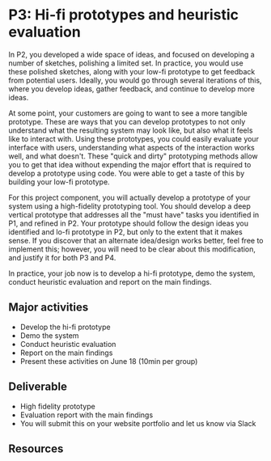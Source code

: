 # P3: Hi-fi prototypes and heuristic evaluation

In P2, you developed a wide space of ideas, and focused on developing a number of sketches, polishing a limited set. In practice, you would use these polished sketches, along with your low-fi prototype to get feedback from potential users. Ideally, you would go through several iterations of this, where you develop ideas, gather feedback, and continue to develop more ideas.

At some point, your customers are going to want to see a more tangible prototype. These are ways that you can develop prototypes to not only understand what the resulting system may look like, but also what it feels like to interact with. Using these prototypes, you could easily evaluate your interface with users, understanding what aspects of the interaction works well, and what doesn't. These "quick and dirty" prototyping methods allow you to get that idea without expending the major effort that is required to develop a prototype using code. You were able to get a taste of this by building your low-fi prototype.

For this project component, you will actually develop a prototype of your system using a high-fidelity prototyping tool. You should develop a deep vertical prototype that addresses all the "must have" tasks you identified in P1, and refined in P2. Your prototype should follow the design ideas you identified and lo-fi prototype in P2, but only to the extent that it makes sense. If you discover that an alternate idea/design works better, feel free to implement this; however, you will need to be clear about this modification, and justify it for both P3 and P4.

In practice, your job now is to develop a hi-fi prototype, demo the system, conduct heuristic evaluation and report on the main findings.

## Major activities
- Develop the hi-fi prototype
- Demo the system
- Conduct heuristic evaluation
- Report on the main findings
- Present these activities on June 18 (10min per group)


## Deliverable
- High fidelity prototype
- Evaluation report with the main findings
- You will submit this on your website portfolio and let us know via Slack

## Resources
